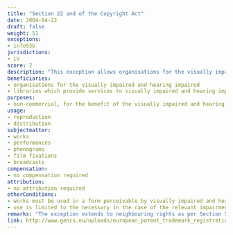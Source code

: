 ```yaml
---
title: "Section 22 and of the Copyright Act"
date: 2004-04-22
draft: false
weight: 51
exceptions:
- info53b
jurisdictions:
- LV
score: 2
description: "This exception allows organisations for the visually impaired and hearing impaired persons, as well as libraries which provide services to visually impaired and hearing impaired, to reproduce and distribute works, without remuneration, for non-commercial purposes, in a form perceivable by such impaired insofar as is necessary in the case of the relevant impairment." 
beneficiaries:
- organisations for the visually impaired and hearing impaired 
- libraries which provide services to visually impaired and hearing impaired
purposes: 
- non-commercial, for the benefit of the visually impaired and hearing impaired persons
usage:
- reproduction
- distribution
subjectmatter:
- works
- performances
- phonograms
- film fixations
- broadcasts
compensation:
- no compensation required
attribution: 
- no attribution required
otherConditions: 
- works must be used in a form perceivable by visually impaired and hearing impaired
- use is limited to the necessary in the case of the relevant impairment
remarks: "The exception extends to neighbouring rights as per Section 54(3)2 of the CA 'Restrictions on Rights of the Neighbouring Rightholders'."
link: http://www.gencs.eu/uploads/european_patent_trademark_registration/latvia/Copyright%20Law%20Latvia.pdf
---
```

